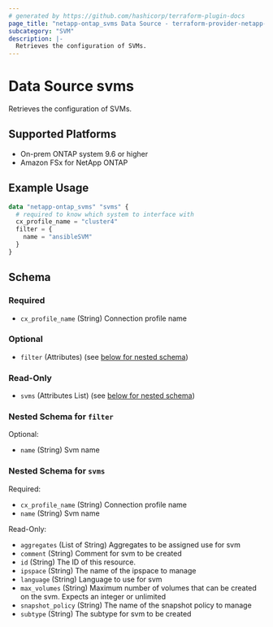 ```yaml
---
# generated by https://github.com/hashicorp/terraform-plugin-docs
page_title: "netapp-ontap_svms Data Source - terraform-provider-netapp-ontap"
subcategory: "SVM"
description: |-
  Retrieves the configuration of SVMs.
---
```


# Data Source svms

Retrieves the configuration of SVMs.

## Supported Platforms

* On-prem ONTAP system 9.6 or higher
* Amazon FSx for NetApp ONTAP

## Example Usage

```terraform
data "netapp-ontap_svms" "svms" {
  # required to know which system to interface with
  cx_profile_name = "cluster4"
  filter = {
    name = "ansibleSVM"
  }
}
```

<!-- schema generated by tfplugindocs -->
## Schema

### Required

- `cx_profile_name` (String) Connection profile name

### Optional

- `filter` (Attributes) (see [below for nested schema](#nestedatt--filter))

### Read-Only

- `svms` (Attributes List) (see [below for nested schema](#nestedatt--svms))

<a id="nestedatt--filter"></a>

### Nested Schema for `filter`

Optional:

- `name` (String) Svm name

<a id="nestedatt--svms"></a>

### Nested Schema for `svms`

Required:

- `cx_profile_name` (String) Connection profile name
- `name` (String) Svm name

Read-Only:

- `aggregates` (List of String) Aggregates to be assigned use for svm
- `comment` (String) Comment for svm to be created
- `id` (String) The ID of this resource.
- `ipspace` (String) The name of the ipspace to manage
- `language` (String) Language to use for svm
- `max_volumes` (String) Maximum number of volumes that can be created on the svm. Expects an integer or unlimited
- `snapshot_policy` (String) The name of the snapshot policy to manage
- `subtype` (String) The subtype for svm to be created
